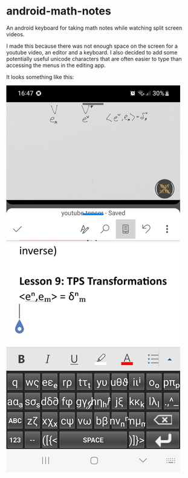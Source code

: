 # android-math-notes
An android keyboard for taking math notes while watching split screen videos.

I made this because there was not enough space on the screen for a youtube video, 
an editor and a keyboard. I also decided to add some potentially useful unicode
characters that are often easier to type than accessing the menus in the editing 
app.

It looks something like this:

![keyboard in action](taking_notes.jpg)